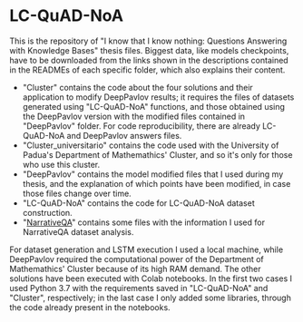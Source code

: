 # LC-QuAD-NoA

This is the repository of "I know that I know nothing: Questions Answering with Knowledge Bases" thesis files. Biggest data, like models checkpoints, have to be downloaded from the links shown in the descriptions contained in the READMEs of each specific folder, which also explains their content.

- "Cluster" contains the code about the four solutions and their application to modify DeepPavlov results; it requires the files of datasets generated using "LC-QuAD-NoA" functions, and those obtained using the DeepPavlov version with the modified files contained in "DeepPavlov" folder. For code reproducibility, there are already LC-QuAD-NoA and DeepPavlov answers files.
- "Cluster_universitario" contains the code used with the University of Padua's Department of Mathemathics' Cluster, and so it's only for those who use this cluster.
- "DeepPavlov" contains the model modified files that I used during my thesis, and the explanation of which points have been modified, in case those files change over time.
- "LC-QuAD-NoA" contains the code for LC-QuAD-NoA dataset construction.
- "[NarrativeQA](NarrativeQA)" contains some files with the information I used for NarrativeQA dataset analysis.

For dataset generation and LSTM execution I used a local machine, while DeepPavlov required the computational power of the Department of Mathemathics' Cluster because of its high RAM demand. The other solutions have been executed with Colab notebooks. In the first two cases I used Python 3.7 with the requirements saved in "LC-QuAD-NoA" and "Cluster", respectively; in the last case I only added some libraries, through the code already present in the notebooks.
